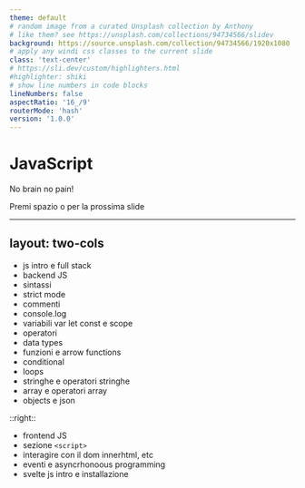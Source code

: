 ```yaml
---
theme: default
# random image from a curated Unsplash collection by Anthony
# like them? see https://unsplash.com/collections/94734566/slidev
background: https://source.unsplash.com/collection/94734566/1920x1080
# apply any windi css classes to the current slide
class: 'text-center'
# https://sli.dev/custom/highlighters.html
#highlighter: shiki
# show line numbers in code blocks
lineNumbers: false
aspectRatio: '16_/9'
routerMode: 'hash'
version: '1.0.0'
---  
```


# JavaScript

No brain no pain!

<div class="pt-12">
  <span class="px-2 py-1">
    Premi spazio o <carbon:arrow-right class="inline"/> per la prossima slide
  </span>
</div>


---
layout: two-cols
---

- js intro e full stack
- backend JS
- sintassi
- strict mode
- commenti
- console.log
- variabili var let const e scope
- operatori
- data types
- funzioni e arrow functions
- conditional
- loops
- stringhe e operatori stringhe
- array e operatori array
- objects e json 

::right::

- frontend JS
- sezione `<script>` 
- interagire con il dom innerhtml, etc
- eventi e asyncrhonoous programming
- svelte js intro e installazione
